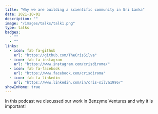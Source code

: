 ```yaml
---
title: "Why we are building a scientific community in Sri Lanka"
date: 2021-10-01
description: ""
image: "/images/talks/talk1.png"
type: talks
badges:
  - ""
  - ""
links:
  - icon: fab fa-github
    url: "https://github.com/TheCrisSilva"
  - icon: fab fa-instagram
    url: "https://www.instagram.com/crisdiroma/"
  - icon: fab fa-facebook
    url: "https://www.facebook.com/crisdiroma"
  - icon: fab fa-linkedin
    url: "https://www.linkedin.com/in/cris-silva1996/"
showInHome: true
---
```


In this podcast we discussed our work in Benzyme Ventures and why it is important!
